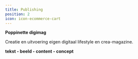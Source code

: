 ```yaml
---
title: Publishing
position: 2
icon: icon-ecommerce-cart
---
```


**Poppinette digimag**

Creatie en uitvoering eigen digitaal lifestyle en crea-magazine.

**tekst - beeld - content - concept**